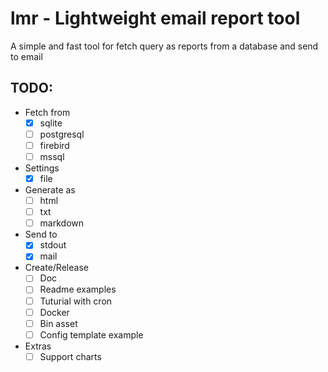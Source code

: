 # lmr - Lightweight email report tool

A simple and fast tool for fetch query as reports from a database and send to email

## TODO:
- Fetch from
    - [x] sqlite
    - [ ] postgresql
    - [ ] firebird
    - [ ] mssql
- Settings
    - [X] file
- Generate as
    - [ ] html
    - [ ] txt
    - [ ] markdown
- Send to
    - [X] stdout
    - [X] mail
- Create/Release
    - [ ] Doc
    - [ ] Readme examples
    - [ ] Tuturial with cron
    - [ ] Docker
    - [ ] Bin asset
    - [ ] Config template example
- Extras
    - [ ] Support charts
